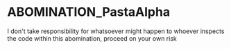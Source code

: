 # ABOMINATION_PastaAlpha
I don't take responsibility for whatsoever might happen to whoever inspects the code within this abomination, proceed on your own risk
